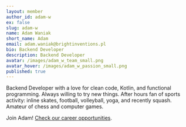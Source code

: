 ```yaml
---
layout: member
author_id: adam-w
ex: false
slug: adam-w
name: Adam Waniak
short_name: Adam
email: adam.waniak@brightinventions.pl
bio: Backend Developer
description: Backend Developer
avatar: /images/adam_w_team_small.png
avatar_hover: /images/adam_w_passion_small.png
published: true
---
```

Backend Developer with a love for clean code, Kotlin, and functional programming. Always willing to try new things. After hours fan of sports activity: inline skates, football, volleyball, yoga, and recently squash. Amateur of chess and computer games.

Join Adam! [Check our career opportunities](/career).
